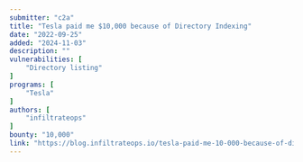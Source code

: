 ```yaml
---
submitter: "c2a"
title: "Tesla paid me $10,000 because of Directory Indexing"
date: "2022-09-25"
added: "2024-11-03"
description: ""
vulnerabilities: [
    "Directory listing"
]
programs: [
    "Tesla"
]
authors: [
    "infiltrateops"
]
bounty: "10,000"
link: "https://blog.infiltrateops.io/tesla-paid-me-10-000-because-of-directory-indexing-c1be06c77a3e"
---
```




